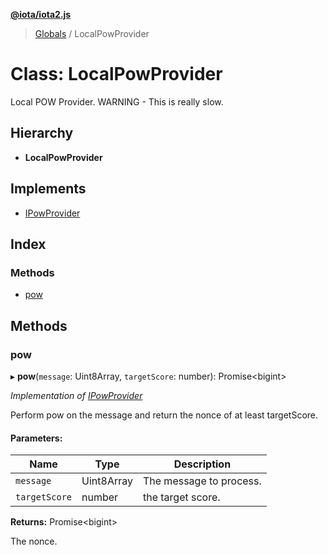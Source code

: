 **[@iota/iota2.js](../README.md)**

> [Globals](../README.md) / LocalPowProvider

# Class: LocalPowProvider

Local POW Provider.
WARNING - This is really slow.

## Hierarchy

* **LocalPowProvider**

## Implements

* [IPowProvider](../interfaces/ipowprovider.md)

## Index

### Methods

* [pow](localpowprovider.md#pow)

## Methods

### pow

▸ **pow**(`message`: Uint8Array, `targetScore`: number): Promise\<bigint>

*Implementation of [IPowProvider](../interfaces/ipowprovider.md)*

Perform pow on the message and return the nonce of at least targetScore.

#### Parameters:

Name | Type | Description |
------ | ------ | ------ |
`message` | Uint8Array | The message to process. |
`targetScore` | number | the target score. |

**Returns:** Promise\<bigint>

The nonce.
